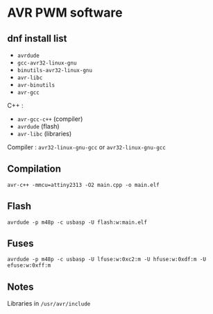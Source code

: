 # AVR PWM software

## dnf install list

- ``avrdude``
- ``gcc-avr32-linux-gnu``
- ``binutils-avr32-linux-gnu``
- ``avr-libc``
- ``avr-binutils``
- ``avr-gcc``

C++ :

- ``avr-gcc-c++`` (compiler)
- ``avrdude`` (flash)
- ``avr-libc`` (libraries)

Compiler : ``avr32-linux-gnu-gcc`` or ``avr32-linux-gnu-gcc``

## Compilation

``avr-c++ -mmcu=attiny2313 -O2 main.cpp -o main.elf``

## Flash

``avrdude -p m48p -c usbasp -U flash:w:main.elf``

## Fuses

``avrdude -p m48p -c usbasp -U lfuse:w:0xc2:m -U hfuse:w:0xdf:m -U efuse:w:0xff:m``

## Notes

Libraries in ``/usr/avr/include``